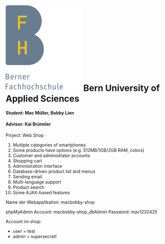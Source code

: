 # ![](https://github.com/macivo/BFH-Hyperdrive/blob/35d68406f71fcd667e71a2cdd6147c66c41b4a40/git_public/BFH_LOGO.svg) Bern University of Applied Sciences
#### Student: Mac Müller, Bobby Lien
#### Advisor: Kai Brünnler

Project: Web Shop
1. Multiple categories of smartphones
2. Some products have options
   (e.g. 512MB/1GB/2GB RAM, colors)
3. Customer and administrator accounts
4. Shopping cart
5. Administration interface
6. Database-driven product list and menus
7. Sending email
8. Multi-language support
9. Product search
10. Some AJAX-based features

Name der Webapplikation: macbobby-shop 

phpMyAdmin Account: macbobby-shop_dbAdmin
Password: mac1232425

Account im shop: 
- user = test
- admin = supersecret!
